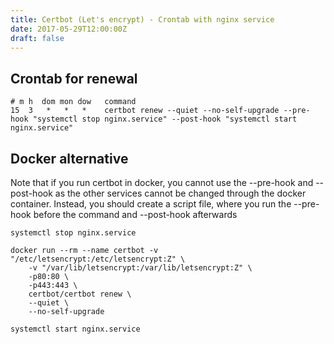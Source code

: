 ```yaml
---
title: Certbot (Let's encrypt) - Crontab with nginx service
date: 2017-05-29T12:00:00Z
draft: false
---
```

## Crontab for renewal

    # m h  dom mon dow   command
    15  3   *   *   *    certbot renew --quiet --no-self-upgrade --pre-hook "systemctl stop nginx.service" --post-hook "systemctl start nginx.service"

## Docker alternative
Note that if you run certbot in docker, you cannot use the --pre-hook and --post-hook as the other services cannot be changed through the docker container. Instead, you should create a script file, where you run the --pre-hook before the command and --post-hook afterwards

    systemctl stop nginx.service

    docker run --rm --name certbot -v "/etc/letsencrypt:/etc/letsencrypt:Z" \
        -v "/var/lib/letsencrypt:/var/lib/letsencrypt:Z" \
        -p80:80 \
        -p443:443 \
        certbot/certbot renew \
        --quiet \
        --no-self-upgrade 

    systemctl start nginx.service



